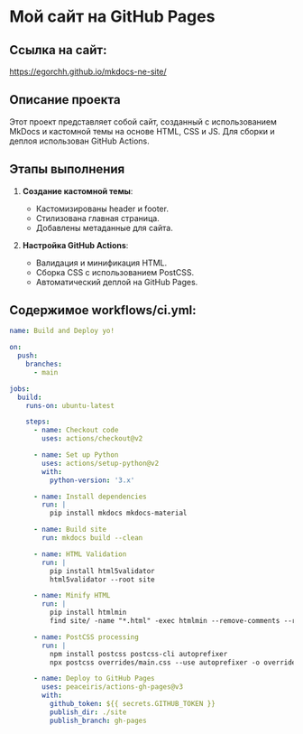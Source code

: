 # Мой сайт на GitHub Pages

## Ссылка на сайт:
https://egorchh.github.io/mkdocs-ne-site/

## Описание проекта

Этот проект представляет собой сайт, созданный с использованием MkDocs и кастомной темы на основе HTML, CSS и JS. Для сборки и деплоя использован GitHub Actions.

## Этапы выполнения

1. **Создание кастомной темы**:
    - Кастомизированы header и footer.
    - Стилизована главная страница.
    - Добавлены метаданные для сайта.

2. **Настройка GitHub Actions**:
    - Валидация и минификация HTML.
    - Сборка CSS с использованием PostCSS.
    - Автоматический деплой на GitHub Pages.

## Содержимое workflows/ci.yml:

```yaml
name: Build and Deploy yo!

on:
  push:
    branches:
      - main

jobs:
  build:
    runs-on: ubuntu-latest

    steps:
      - name: Checkout code
        uses: actions/checkout@v2

      - name: Set up Python
        uses: actions/setup-python@v2
        with:
          python-version: '3.x'

      - name: Install dependencies
        run: |
          pip install mkdocs mkdocs-material

      - name: Build site
        run: mkdocs build --clean

      - name: HTML Validation
        run: |
          pip install html5validator
          html5validator --root site

      - name: Minify HTML
        run: |
          pip install htmlmin
          find site/ -name "*.html" -exec htmlmin --remove-comments --remove-empty-space {} -o {} \;

      - name: PostCSS processing
        run: |
          npm install postcss postcss-cli autoprefixer
          npx postcss overrides/main.css --use autoprefixer -o overrides/main.min.css

      - name: Deploy to GitHub Pages
        uses: peaceiris/actions-gh-pages@v3
        with:
          github_token: ${{ secrets.GITHUB_TOKEN }}
          publish_dir: ./site
          publish_branch: gh-pages
